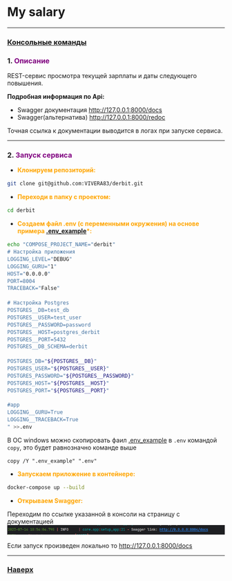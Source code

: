 # My salary

___
<span id="0"></span>
### [Консольные команды](docs/comand.md)

### <span id="1">1. </span><span style="color:purple">Описание</span>

REST-сервис просмотра текущей зарплаты и даты следующего
повышения.

__Подробная информация по Api:__

- Swagger документация http://127.0.0.1:8000/docs
- Swagger(альтернатива) http://127.0.0.1:8000/redoc

Точная ссылка к документации выводится в логах при запуске сервиса.

___

### <span id="2">2. </span><span style="color:purple">Запуск сервиса</span>

* </span><span style="color:orange">__Клонируем репозиторий:__</span>

```bash
git clone git@github.com:VIVERA83/derbit.git
```

* </span><span style="color:orange">__Переходи в папку с проектом:__</span>

```bash
cd derbit
```

* </span><span style="color:orange">__Создаем файл .env (с переменными окружения) на основе
  примера [.env_example](.env_example)*:__</span>

```bash
echo "COMPOSE_PROJECT_NAME="derbit"
# Настройка приложения
LOGGING_LEVEL="DEBUG"
LOGGING_GURU="1"
HOST="0.0.0.0"
PORT=8004
TRACEBACK="False"

# Настройка Postgres
POSTGRES__DB=test_db
POSTGRES__USER=test_user
POSTGRES__PASSWORD=password
POSTGRES__HOST=postgres_derbit
POSTGRES__PORT=5432
POSTGRES__DB_SCHEMA=derbit

POSTGRES_DB="${POSTGRES__DB}"
POSTGRES_USER="${POSTGRES__USER}"
POSTGRES_PASSWORD="${POSTGRES__PASSWORD}"
POSTGRES_HOST="${POSTGRES__HOST}"
POSTGRES_PORT="${POSTGRES__PORT}"

#app
LOGGING__GURU=True
LOGGING__TRACEBACK=True
" >>.env
```

В ОС windows можно скопировать фаил [.env_example](.env_example) в `.env` командой `copy`, это будет равнозначно команде
выше

```shell
copy /Y ".env_example" ".env"
```

* </span><span style="color:orange">__Запускаем приложение в контейнере:__</span>

```bash
docker-compose up --build
```

* </span><span style="color:orange">__Открываем Swagger:__</span>

Переходим по ссылке указанной в консоли на страницу с документацией
![img.png](docs/images/swagger_link.png)

Если запуск произведен локально то http://127.0.0.1:8000/docs
___

### [Наверх](#0)